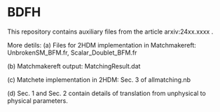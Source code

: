 # BDFH
This repository contains auxiliary files from the article arxiv:24xx.xxxx .

More detils:
(a) Files for 2HDM implementation in Matchmakereft: UnbrokenSM_BFM.fr, Scalar_Doublet_BFM.fr

(b) Matchmakereft output: MatchingResult.dat

(c) Matchete implementation in 2HDM: Sec. 3 of allmatching.nb

(d) Sec. 1 and Sec. 2 contain details of translation from unphysical to physical parameters.
